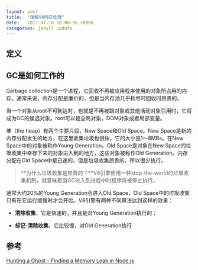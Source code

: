 ```yaml
---
layout: post
title:  "理解V8内存处理"
date:   2017-07-10 10:00:56 +0800
categories: jekyll update
---
```


## 定义

## GC是如何工作的

Garbage collection是一个进程，它回收不再被应用程序使用的对象所占用的内存。通常来说，内存分配是廉价的，但是当内存池几乎耗尽时回收时昂贵的。

当一个对象从root不可到达时，也就是不再被跟对象或其他活动对象引用时，它将成为GC的候选对象。root可以是全局对象，DOM对象或者局部变量。

堆（the heap）有两个主要片段，New Space和Old Space。New Space是新的内存分配发生的地方，在这里收集垃圾也很快，它的大小是1～8MBs。在New Space中的对象被称作Young Generation。Old Space是对象在New Space的垃圾收集中幸存下来的对象进入到的地方，这些对象被称作Old Generation。内存分配在Old Space中是迅速的，但是垃圾收集昂贵的，所以很少执行。

> **为什么垃圾收集是昂贵的？**V8引擎使用一种stop-the-world的垃圾收集机制，就意味着当GC进入到进程中时程序将被停止执行。

通常大约20%的Young Generation会进入Old Space，Old Space中的垃圾收集只有在它运行缓慢时才会开始。V8引擎有两种不同算法达到这样的效果：

* **清除收集**，它是快速的，并且是对Young Generation执行的；

* **标记-清除收集**，它比较慢，对Old Generation执行

## 参考
[Hunting a Ghost - Finding a Memory Leak in Node.js](https://blog.risingstack.com/finding-a-memory-leak-in-node-js/)

